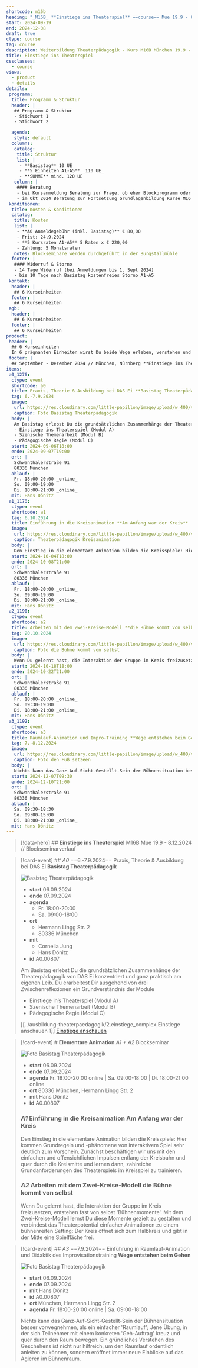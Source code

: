```yaml
---
shortcode: m16b
heading: "_M16B_ **Einstiege ins Theaterspiel** ==course== Mue 19.9 - 8.12.2024 // Sonntags & Online"
start: 2024-09-19
end: 2024-12-08
draft: true
ctype: course
tag: course
description: Weiterbildung Theaterpädagogik - Kurs M16B München 19.9 - 8.12.2024 // Blockseminarverlauf
title: Einstiege ins Theaterspiel
cssclasses:
  - course
views:
  - product
  - details
details:
 programm:
  title: Programm & Struktur
  header: |
   ## Programm & Struktur
   - Stichwort 1
   - Stichwort 2

  agenda:
   style: default
  columns:
   catalog:
    title: Struktur
    list: |
     - **Basistag** 10 UE
     - **5 Einheiten A1-A5** _110 UE_
     - **SUMME** mind. 120 UE
   column: |
    #### Beratung
    - bei Kursanmeldung Beratung zur Frage, ob eher Blockprogramm oder Tageskursverlauf sinnvoll ist
    - im Okt 2024 Beratung zur Fortsetzung Grundlagenbildung Kurse M16 oder N16, sowie bei Bedarf Aufbaustufe Theaterpädagog:in (BuT)
 konditionen:
  title: Kosten & Konditionen
  catalog:
   title: Kosten
   list: |
    - **A0 Anmeldegebühr (inkl. Basistag)** € 80,00 
    - Frist: 24.9.2024
    - **5 Kursraten A1-A5** 5 Raten x € 220,00
    - Zahlung: 5 Monatsraten
   notes: Blockseminare werden durchgeführt in der Burgstallmühle 
  footer: |
   #### Widerruf & Storno
   - 14 Tage Widerruf (bei Anmeldungen bis 1. Sept 2024)
   - bis 10 Tage nach Basistag kostenfreies Storno A1-A5
 kontakt:
  header: |
   ## 6 Kurseinheiten
  footer: |
   ## 6 Kurseinheiten
 agb:
  header: |
   ## 6 Kurseinheiten
  footer: |
   ## 6 Kurseinheiten         
product:
 header: |
  ## 6 Kurseinheiten
  In 6 prägnanten Einheiten wirst Du beide Wege erleben, verstehen und selber anleiten: Du lernst die Methoden, die Leitungshaltung und typische Abläufe. Egal, welche Vorerfahrungen Du mitbringst sind wir sicher, dass Du dabei viel mitnehmen wirst.
 footer: |
  ## September - Dezember 2024 // München, Nürnberg **Einstiege ins Theaterspiel**
items: 
 a0_1276:
  ctype: event
  shortcode: a0
  title: Praxis, Theorie & Ausbildung bei DAS Ei **Basistag Theaterpädagogik**
  tag: 6.-7.9.2024 
  image: 
   url: https://res.cloudinary.com/little-papillon/image/upload/w_400/v1676101506/dasei/700_dasei2022_I8A7903_cvtigl.jpg
   caption: Foto Basistag Theaterpädagogik
  body: |
   Am Basistag erlebst Du die grundsätzlichen Zusammenhänge der Theaterpädagogik von DAS Ei konzentriert und ganz praktisch am eigenen Leib. Du erarbeitest Dir ausgehend von drei Zwischenreflexionen ein Grundverständnis der Module
   - Einstiege ins Theaterspiel (Modul A)
   - Szenische Themenarbeit (Modul B)
   - Pädagogische Regie (Modul C)
  start: 2024-09-06T18:00
  ende: 2024-09-07T19:00
  ort: |
   Schwanthalerstraße 91
   80336 München
  ablauf: |
   Fr. 18:00-20:00 _online_
   So. 09:00-19:00
   Di. 18:00-21:00 _online_
  mit: Hans Dönitz
 a1_1178:
  ctype: event
  shortcode: a1
  tag: 6.10.2024
  title: Einführung in die Kreisanimation **Am Anfang war der Kreis**
  image: 
   url: https://res.cloudinary.com/little-papillon/image/upload/w_400/v1594788813/dasei/am_anfang_war_der_kreis_s9qh5y.jpg
   caption: Theaterpädagogik Kreisanimation
  body: |
   Den Einstieg in die elementare Animation bilden die Kreisspiele: Hier kommen Grundregeln und -phänomene von interaktivem Spiel sehr deutlich zum Vorschein. Zunächst beschäftigen wir uns mit den einfachen und offensichtlichen Impulsen entlang der Kreisbahn und quer durch die Kreismitte und lernen dann, zahlreiche Grundanforderungen des Theaterspiels im Kreisspiel zu trainieren.
  start: 2024-10-04T18:00
  ende: 2024-10-08T21:00
  ort: |
   Schwanthalerstraße 91
   80336 München
  ablauf: |
   Fr. 18:00-20:00 _online_
   So. 09:00-19:00
   Di. 18:00-21:00 _online_
  mit: Hans Dönitz 
 a2_1190:
  ctype: event
  shortcode: a2 
  title: Arbeiten mit dem Zwei-Kreise-Modell **die Bühne kommt von selbst**
  tag: 20.10.2024  
  image: 
   url: https://res.cloudinary.com/little-papillon/image/upload/w_400/v1676100503/dasei/377_dasei2022_I8A6515_p6aee7.jpg
   caption: Foto die Bühne kommt von selbst
  body: |
   Wenn Du gelernt hast, die Interaktion der Gruppe im Kreis freizusetzen, entstehen fast von selbst 'Bühnenmomente'. Mit dem Zwei-Kreise-Modell lernst Du diese Momente gezielt zu gestalten und verbindest das Theaterpotential einfacher Animationen zu einem bühnenreifen Setting: Der Kreis öffnet sich zum Halbkreis und gibt in der Mitte eine Spielfläche frei.
  start: 2024-10-18T18:00
  ende: 2024-10-22T21:00
  ort: |
   Schwanthalerstraße 91
   80336 München
  ablauf: |
   Fr. 18:00-20:00 _online_
   So. 09:30-19:00
   Di. 18:00-21:00 _online_
  mit: Hans Dönitz
 a3_1192:
  ctype: event
  shortcode: a3
  title: Raumlauf-Animation und Impro-Training **Wege entstehen beim Gehen**
  tag: 7.-8.12.2024
  image: 
   url: https://res.cloudinary.com/little-papillon/image/upload/w_400/v1676101054/dasei/wege_entstehen_beim_gehen.jpg
   caption: Foto den Fuß setzeen
  body: |
   Nichts kann das Ganz-Auf-Sicht-Gestellt-Sein der Bühnensituation besser vorwegnehmen, als ein einfacher 'Raumlauf'; Jene Übung, in der sich Teilnehmer mit einem konkreten 'Geh-Auftrag' kreuz und quer durch den Raum bewegen. Ein gründliches Verstehen des Geschehens ist nicht nur hilfreich, um den Raumlauf ordentlich anleiten zu können, sondern eröffnet immer neue Einblicke auf das Agieren im Bühnenraum.
  start: 2024-12-07T09:30
  ende: 2024-12-10T21:00
  ort: |
   Schwanthalerstraße 91
   80336 München
  ablauf: |
   Sa. 09:30-18:30
   So. 09:00-15:00
   Di. 18:00-21:00 _online_
  mit: Hans Dönitz
---
```

> [!data-hero] ## **Einstiege ins Theaterspiel** M16B Mue 19.9 - 8.12.2024 // Blockseminarverlauf

> [!card-event] ## _A0_ ==6.-7.9.2024== Praxis, Theorie & Ausbildung bei DAS Ei **Basistag Theaterpädagogik**
> 
> ![Basistag Theaterpädagogik](https://res.cloudinary.com/little-papillon/image/upload/w_400/v1676101506/dasei/700_dasei2022_I8A7903_cvtigl.jpg)
> 
> - **start** 06.09.2024
> - **ende** 07.09.2024
> - **agenda** 
> 	- Fr. 18:00-20:00
> 	- Sa. 09:00-18:00
> - **ort** 
> 	- Hermann Lingg Str. 2
> 	- 80336 München
> - **mit**
> 	- Cornelia Jung
> 	- Hans Dönitz
> - **id** A0.00807
> 
> Am Basistag erlebst Du die grundsätzlichen Zusammenhänge der Theaterpädagogik von DAS Ei konzentriert und ganz praktisch am eigenen Leib. Du erarbeitest Dir ausgehend von drei Zwischenreflexionen ein Grundverständnis der Module
> - Einstiege in’s Theaterspiel (Modul A)
> - Szenische Themenarbeit (Modul B)
> - Pädagogische Regie (Modul C)
> 
> [[../ausbildung-theaterpaedagogik/2.einstiege_complex|Einstiege anschauen 1]] [Einstiege anschauen](https://dasei.eu)

> [!card-event] # **Elementare Animation** _A1 + A2_ Blockseminar
> 
> ![Foto Basistag Theaterpädagogik](https://res.cloudinary.com/little-papillon/image/upload/w_400/v1594788813/dasei/am_anfang_war_der_kreis_s9qh5y.jpg)
> 
> - **start** 06.09.2024
> - **ende** 07.09.2024
> - **agenda** Fr. 18:00-20:00 online | Sa. 09:00-18:00 | Di. 18:00-21:00 online
> - **ort** 80336 München, Hermann Lingg Str. 2
> - **mit** Hans Dönitz
> - **id** A0.00807
>
> ### _A1_ Einführung in die Kreisanimation **Am Anfang war der Kreis**
> Den Einstieg in die elementare Animation bilden die Kreisspiele: Hier kommen Grundregeln und -phänomene von interaktivem Spiel sehr deutlich zum Vorschein. Zunächst beschäftigen wir uns mit den einfachen und offensichtlichen Impulsen entlang der Kreisbahn und quer durch die Kreismitte und lernen dann, zahlreiche Grundanforderungen des Theaterspiels im Kreisspiel zu trainieren.
> ### _A2_ Arbeiten mit dem Zwei-Kreise-Modell **die Bühne kommt von selbst**
> Wenn Du gelernt hast, die Interaktion der Gruppe im Kreis freizusetzen, entstehen fast von selbst 'Bühnenmomente'. Mit dem Zwei-Kreise-Modell lernst Du diese Momente gezielt zu gestalten und verbindest das Theaterpotential einfacher Animationen zu einem bühnenreifen Setting: Der Kreis öffnet sich zum Halbkreis und gibt in der Mitte eine Spielfläche frei.


> [!card-event] ## _A3_ ==7.9.2024== Einführung in Raumlauf-Animation und Didaktik des Improvisationstraining **Wege entstehen beim Gehen**
> 
> ![Foto Basistag Theaterpädagogik](https://res.cloudinary.com/little-papillon/image/upload/w_400/v1676101054/dasei/wege_entstehen_beim_gehen.jpg)
> 
> - **start** 06.09.2024
> - **ende** 07.09.2024
> - **mit** Hans Dönitz
> - **id** A0.00807
> - **ort** München, Hermann Lingg Str. 2
> - **agenda** Fr. 18:00-20:00 online | Sa. 09:00-18:00
> 
> Nichts kann das Ganz-Auf-Sicht-Gestellt-Sein der Bühnensituation besser vorwegnehmen, als ein einfacher 'Raumlauf'; Jene Übung, in der sich Teilnehmer mit einem konkreten 'Geh-Auftrag' kreuz und quer durch den Raum bewegen. Ein gründliches Verstehen des Geschehens ist nicht nur hilfreich, um den Raumlauf ordentlich anleiten zu können, sondern eröffnet immer neue Einblicke auf das Agieren im Bühnenraum.

<!-- PUBLISH-FROM-HERE -->
